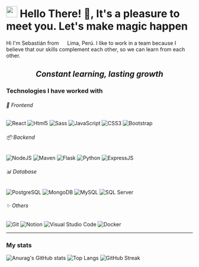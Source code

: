 <h1> <img src="https://user-images.githubusercontent.com/90701894/146861242-b5e4a0c3-7035-4a1a-af74-20778bb5fbaa.gif" width="30"> Hello There! 👋, It's a pleasure to meet you. Let's make magic happen  </h1>
<p>
  Hi I'm Sebastián from <img src="https://cdn-icons-png.flaticon.com/512/197/197563.png" width="15"> Lima, Perú.
  I like to work in a team because I believe that our skills complement each other, so we can learn from each other.
</p>
<h2 align="center"> <i> Constant learning, lasting growth </i></h2>

<h3>Technologies I have worked with</h3>

<h6>🎨 Frontend </h6>

<p>
  <img alt="React" src="https://img.shields.io/badge/-React-61DAFB?style=flat-curve&amp;logo=react&amp;logoColor=white">
  <img alt="Html5" src="https://img.shields.io/badge/-HTML5-E34F26?style=flat-curve&logo=html5&logoColor=white" />
  <img alt="Sass" src="https://img.shields.io/badge/-Sass-c76494?style=flat-curve&amp;logo=sass&amp;logoColor=white">
  <img alt="JavaScript" src="https://img.shields.io/badge/-JavaScript-f0db4f?style=flat-curve&logo=javascript&logoColor=white" />
  <img alt="CSS3" src="https://img.shields.io/badge/-CSS-264de4?style=flat-curve&logo=css3&logoColor=white" />
  <img alt="Bootstrap" src="https://img.shields.io/badge/-Bootstrap-8e17fd?style=flat-curve&logo=bootstrap&logoColor=white" />
</p>

<h6>📦 Backend </h6>
<p>
  <img alt="NodeJS" src="https://img.shields.io/badge/NodeJS-43853d?style=style%3Dflat-curve&logo=nodedotjs&logoColor=FFFFFF">
  <img alt="Maven" src="https://img.shields.io/badge/-Maven-a7215b?style=flat-curve&logo=apache&logoColor=white" />
  <img alt="Flask" src="https://img.shields.io/badge/-Flask-000000?style=flat-curve&logo=flask&logoColor=white" />
  <img alt="Python" src="https://img.shields.io/badge/-Python-3776AB?style=flat-curve&logo=python&logoColor=white" />
  <img alt="ExpressJS" src="https://img.shields.io/badge/ExpressJS-333?style=style%3Dflat-curve&logo=express&logoColor=FFFFFF">
</p>

<h6>📊 Database </h6>
<p>
  <img alt="PostgreSQL" src="https://img.shields.io/badge/PostgreSql-336791?style=style%3Dflat-curve&logo=postgresql&logoColor=FFFFFF">
  <img alt="MongoDB" src="https://img.shields.io/badge/MongoDB-13aa52?style=style%3Dflat-curve&logo=mongodb&logoColor=FFFFFF">
  <img alt="MySQL" src="https://img.shields.io/badge/-MySql-4479A1?style=flat-curve&logo=mysql&logoColor=white" />
  <img alt="SQL Server" src="https://img.shields.io/badge/-SQL%20Server-CC2927?style=flat-curve&logo=microsoftsqlserver&logoColor=ffffff" /> 
</p>

<h6>✨ Others </h6>
<p>
  <img alt="Git" src="https://img.shields.io/badge/-Git-F05032?style=flat-curve&logo=git&logoColor=white" />
  <img alt="Notion" src="https://img.shields.io/badge/-Notion-121212?style=flat-curve&logo=notion&logoColor=white" />
  <img alt="Visual Studio Code" src="https://img.shields.io/badge/Visual%20Studio%20Code-0066b8?style=style%3Dflat-curve&logo=visualstudiocode&logoColor=FFFFFF">
  <img alt="Docker" src="https://img.shields.io/badge/Docker-2496ED?style=style%3Dflat-curve&logo=docker&logoColor=FFFFFF">
</p>


--- 

<h3>My stats</h3>
<p>

  <img alt="Anurag's GitHub stats" src="https://github-readme-stats.vercel.app/api?username=SebaschaM&amp;hide=contribs&amp;count_private=true&amp;show_icons=true&amp;theme=shades-of-purple" >
  <img alt="Top Langs" src="https://github-readme-stats.vercel.app/api/top-langs/?username=SebaschaM&amp;layout=compact&amp;show_icons=true&amp;theme=shades-of-purple">
  <img alt="GitHub Streak" src="https://github-readme-streak-stats.herokuapp.com?user=SebaschaM&amp;theme=radical&amp;hide_border=true&amp;date_format=M%20j%5B%2C%20Y%5D">
</p>
